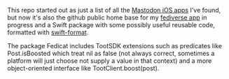 This repo started out as just a list of all the [Mastodon iOS apps](iosapps.md) I've found, but now it's also the github public home base for my [fediverse app](https://fedicat.com/) in progress and a Swift package with some possibly useful reusable code, formatted with [swift-format](https://github.com/apple/swift-format).

The package Fedicat includes TootSDK extensions such as predicates like Post.isBoosted which treat nil as false (not always correct, sometimes a platform will just choose not supply a value in that context) and a more object-oriented interface like TootClient.boost(post).
